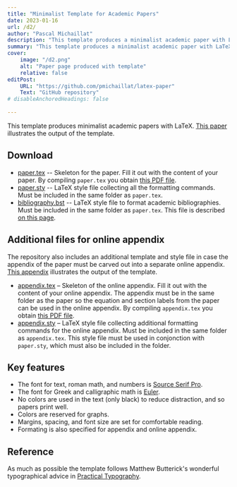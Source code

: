 ```yaml
---
title: "Minimalist Template for Academic Papers" 
date: 2023-01-16
url: /d2/
author: "Pascal Michaillat"
description: "This template produces a minimalist academic paper with LaTeX." 
summary: "This template produces a minimalist academic paper with LaTeX." 
cover:
    image: "/d2.png"
    alt: "Paper page produced with template"
    relative: false
editPost:
    URL: "https://github.com/pmichaillat/latex-paper"
    Text: "GitHub repository"
# disableAnchoredHeadings: false
 
---
```


This template produces minimalist academic papers with LaTeX. [This paper](\d2.pdf) illustrates the output of the template. 
 <!-- [This newsletter post](https://pmichaillat.substack.com/p/a-minimalist-template-for-academic) explains the design choices made in the template. -->

## Download

- [paper.tex](/paper.tex) --  Skeleton for the paper. Fill it out with the content of your paper. By compiling `paper.tex` you obtain [this PDF file](\d2.pdf).
- [paper.sty](/paper.sty) --  LaTeX style file collecting all the formatting commands. Must be included in the same folder as `paper.tex`.
- [bibliography.bst](/bibliography.bst) -- LaTeX style file to format academic bibliographies. Must be included in the same folder as `paper.tex`. This file is described [on this page](/d4/). 
<!-- - [figures.pdf](/figures.pdf) – PDF file with all the figures included in the presentation. Replace the figures with your own figures---one per page. An easy way to do that is to create a Keynote or Powerpoint presentation; insert each figure as a slide background; and save the resulting presentation as PDF. With this method, all the figures have the exact same size. It is also possible to use Keynote or Powerpoint to annotate easily the figures created with an external software (Matlab, R, and so on). -->
<!-- - [bibliography.bib](/bibliography.bib) – BibTeX file with all the references included in the paper. Replace the references with your own. -->


## Additional files for online appendix

The repository also includes an additional template and style file in case the appendix of the paper must be carved out into a separate online appendix. [This appendix](\d2a.pdf) illustrates the output of the template.

- [appendix.tex](/appendix.tex) –  Skeleton of the online appendix. Fill it out with the content of your online appendix. The appendix must be in the same folder as the paper so the equation and section labels from the paper can be used in the online appendix.  By compiling `appendix.tex` you obtain [this PDF file](\d2a.pdf).
- [appendix.sty](/appendix.sty) –  LaTeX style file collecting additional formatting commands for the online appendix. Must be included in the same folder as `appendix.tex`. This style file must be used in conjonction with `paper.sty`, which must also be included in the folder. 

## Key features

- The font for text, roman math, and numbers is [Source Serif Pro](https://fonts.google.com/specimen/Source+Serif+Pro).
- The font for Greek and calligraphic math is [Euler](http://luc.devroye.org/fonts-26139.html).
- No colors are used in the text (only black) to reduce distraction, and so papers print well.
- Colors are reserved for graphs.
- Margins, spacing, and font size are set for comfortable reading.
- Formating is also specified for appendix and online appendix.

## Reference

As much as possible the template follows Matthew Butterick's wonderful typographical advice in [Practical Typography](https://practicaltypography.com).
